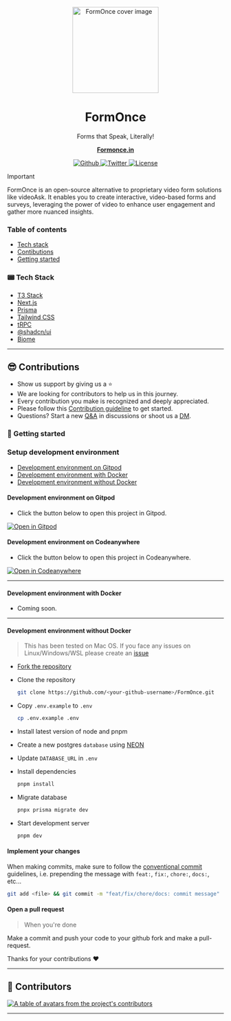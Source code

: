<a href="https://formonce.in" alt="FormOnce">
<!--   <img alt="FormOnce cover image" src="https://formonce.in/cover.png"> -->
  <p align="center">
  <img height="200" alt="FormOnce cover image" src="https://avatars.githubusercontent.com/u/166426138?s=400&u=4c9d80dad1e54603edcb11b1f9f0aff62095db75&v=4">
  </p>
</a>


<h1 align="center">FormOnce</h1>
<p align="center">
  Forms that Speak, Literally!
</p>
<p align="center">
  <a href="https://formonce.in"><strong>Formonce.in</strong></a>
</p>

<p align="center">
  <a href="https://github.com/formonce/formonce/stargazers">
    <img src="https://img.shields.io/github/stars/formonce/formonce??style=flat&label=formonce&logo=Github&color=2dd4bf&logoColor=fff" alt="Github" />
  </a>
  
  <a href="https://x.com/form_once">
    <img src="https://img.shields.io/twitter/follow/formonce?style=flat&label=FormOnce&logo=twitter&color=0bf&logoColor=0bf" alt="Twitter" />
  </a>
  
  <a href="https://github.com/formonce/formonce/blob/main/LICENSE">
    <img src="https://img.shields.io/github/license/formonce/formonce?label=license&logo=github&color=f80&logoColor=fff" alt="License" />
  </a>
</p>

> [!IMPORTANT]  
> FormOnce is an open-source alternative to proprietary video form solutions like videoAsk. It enables you to create interactive, video-based forms and surveys, leveraging the power of video to enhance user engagement and gather more nuanced insights.

<h3 id="toc">Table of contents</h3>

- <a href="#stack">Tech stack</a>
- <a href="#contributions">Contibutions</a>
- <a href="#gettingStarted">Getting started</a>

<h3 id="stack">📟 Tech Stack</h3>

- [T3 Stack](https://create.t3.gg/)
- [Next.js](https://nextjs.org)
- [Prisma](https://prisma.io)
- [Tailwind CSS](https://tailwindcss.com)
- [tRPC](https://trpc.io)
- [@shadcn/ui](https://ui.shadcn.com/)
- [Biome](https://biomejs.dev/)

---

<h2 id="contributions">😎 Contributions</h2>

- Show us support by giving us a ⭐️
- We are looking for contributors to help us in this journey.
- Every contribution you make is recognized and deeply appreciated.
- Please follow this [Contribution guideline](https://github.com/formonce/formonce/blob/main/CONTRIBUTING.md) to get started.
- Questions? Start a new [Q&A](https://github.com/FormOnce/FormOnce/discussions/new?category=q-a) in discussions or shoot us a [DM](https://x.com/form_once).

<h3 id="gettingStarted">🏁 Getting started</h3>

<h3 id="setup">Setup development environment</h3>

- <a href="#gitpod">Development environment on Gitpod</a>
- <a href="#with-docker">Development environment with Docker</a>
- <a href="#without-docker">Development environment without Docker</a>

<h4 id="gitpod">Development environment on Gitpod</h4>

- Click the button below to open this project in Gitpod.

[![Open in Gitpod](https://gitpod.io/button/open-in-gitpod.svg)](https://gitpod.io/new/#https://github.com/formonce/formonce)

<h4 id="gitpod">Development environment on Codeanywhere</h4>

- Click the button below to open this project in Codeanywhere.

[![Open in Codeanywhere](https://codeanywhere.com/img/open-in-codeanywhere-btn.svg)](https://app.codeanywhere.com/#https://github.com/formonce/formonce)

---

<h4 id="with-docker">Development environment with Docker</h4>

- Coming soon.
---

<h4 id="without-docker">Development environment without Docker</h4>

> This has been tested on Mac OS. If you face any issues on Linux/Windows/WSL please create an [issue](https://github.com/FormOnce/FormOnce/issues/new)

- [Fork the repository](https://github.com/formonce/formonce/fork)

- Clone the repository

  ```bash
  git clone https://github.com/<your-github-username>/FormOnce.git
  ```

- Copy `.env.example` to `.env`

  ```bash
  cp .env.example .env
  ```

- Install latest version of node and pnpm
- Create a new postgres `database` using [NEON](https://neon.tech/)
- Update `DATABASE_URL` in `.env`
- Install dependencies

  ```bash
  pnpm install
  ```

- Migrate database

  ```bash
  pnpx prisma migrate dev
  ```

- Start development server

  ```bash
  pnpm dev
  ```

<h4 id="changes">Implement your changes</h4>

When making commits, make sure to follow the [conventional commit](https://www.conventionalcommits.org/en/v1.0.0/) guidelines, i.e. prepending the message with `feat:`, `fix:`, `chore:`, `docs:`, etc...

```bash
git add <file> && git commit -m "feat/fix/chore/docs: commit message"
```

<h4 id="pr">Open a pull request</h4>

> When you're done

Make a commit and push your code to your github fork and make a pull-request.

Thanks for your contributions ❤️

---

<h2 id="contributors">💌 Contributors</h2>
<a href="https://github.com/formonce/formonce/graphs/contributors">
  <p>
    <img src="https://contrib.rocks/image?repo=formonce/formonce" alt="A table of avatars from the project's contributors" />
  </p>
</a>

---
